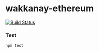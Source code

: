 # wakkanay-ethereum

[![Build Status](https://travis-ci.org/cryptoeconomicslab/wakkanay-ethereum.svg?branch=master)](https://travis-ci.org/cryptoeconomicslab/wakkanay-ethereum)

### Test

```
npm test
```

